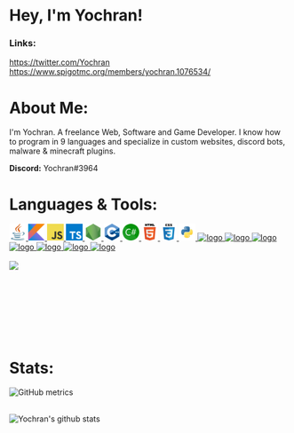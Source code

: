 # Hey, I'm Yochran!

### Links:
https://twitter.com/Yochran
<br />
https://www.spigotmc.org/members/yochran.1076534/
<br />

# About Me:

I'm Yochran. A freelance Web, Software and Game Developer. I know how to program in 9 languages and specialize in custom websites, discord bots, malware & minecraft plugins.

**Discord:** Yochran#3964

# Languages & Tools:

<a href>
	<img src="https://raw.githubusercontent.com/github/explore/80688e429a7d4ef2fca1e82350fe8e3517d3494d/topics/java/java.png" alt="logo" width="30" height="30">
</a>
<a href>
	<img src="https://raw.githubusercontent.com/github/explore/80688e429a7d4ef2fca1e82350fe8e3517d3494d/topics/kotlin/kotlin.png" alt="logo" width="30" height="30">
</a>
<a href>
	<img src="https://raw.githubusercontent.com/github/explore/80688e429a7d4ef2fca1e82350fe8e3517d3494d/topics/javascript/javascript.png" alt="logo" width="30" height="30">
</a>
<a href>
	<img src="https://raw.githubusercontent.com/github/explore/80688e429a7d4ef2fca1e82350fe8e3517d3494d/topics/typescript/typescript.png" alt="logo" width="30" height="30">
</a>
<a href>
	<img src="https://raw.githubusercontent.com/github/explore/80688e429a7d4ef2fca1e82350fe8e3517d3494d/topics/nodejs/nodejs.png" alt="logo" width="30" height="30">
</a>
<a href>
	<img src="https://raw.githubusercontent.com/github/explore/80688e429a7d4ef2fca1e82350fe8e3517d3494d/topics/cpp/cpp.png" alt="logo" width="30" height="30">
</a>
<a href>
	<img src="https://raw.githubusercontent.com/github/explore/80688e429a7d4ef2fca1e82350fe8e3517d3494d/topics/csharp/csharp.png" alt="logo" width="30" height="30">
</a>
<a href>
	<img src="https://raw.githubusercontent.com/github/explore/80688e429a7d4ef2fca1e82350fe8e3517d3494d/topics/html/html.png" alt="logo" width="30" height="30">
</a>
<a href>
	<img src="https://raw.githubusercontent.com/github/explore/80688e429a7d4ef2fca1e82350fe8e3517d3494d/topics/css/css.png" alt="logo" width="30" height="30">
</a>
<a href>
	<img src="https://raw.githubusercontent.com/github/explore/80688e429a7d4ef2fca1e82350fe8e3517d3494d/topics/python/python.png" alt="logo" width="30" height="30">
</a>
<a href>
	<img src="https://karb0f0s.gallerycdn.vsassets.io/extensions/karb0f0s/vbscript/0.5.5/1524063222678/Microsoft.VisualStudio.Services.Icons.Default" alt="logo" width="20" height="30">
</a>
<a href>
	<img src="https://upload.wikimedia.org/wikipedia/commons/thumb/d/d5/IntelliJ_IDEA_Logo.svg/1024px-IntelliJ_IDEA_Logo.svg.png" alt="logo" width="30" height="30">
</a>
<a href>
	<img src="https://resources.jetbrains.com/storage/products/rider/img/meta/rider_logo_300x300.png" alt="logo" width="30" height="30">
</a>
<a href>
	<img src="https://resources.jetbrains.com/storage/products/webstorm/img/meta/webstorm_logo_300x300.png" alt="logo" width="30" height="30">
</a>
<a href>
	<img src="https://upload.wikimedia.org/wikipedia/commons/thumb/a/a1/PyCharm_Logo.svg/1024px-PyCharm_Logo.svg.png" alt="logo" width="30" height="30">
</a>
<a href>
	<img src="https://user-images.githubusercontent.com/674621/71187801-14e60a80-2280-11ea-94c9-e56576f76baf.png" alt="logo" width="30" height="30">
</a>
<a href>
	<img src="https://1000logos.net/wp-content/uploads/2020/08/Visual-Studio-Logo.png" alt="logo" width="60" height="30">
</a>

<br />
<br />

<a href="https://github.com/Yochran">
  <img align="left" src="https://github-readme-stats.vercel.app/api/top-langs/?username=Yochran&theme=light&layout=compact&exclude_repo=vCores,InvadedSoup,yoTroll&langs_count=7" />
</a>
<br />
<br />
<br />
<br />
<br />
<br />
<br />
<br />

# Stats:

![GitHub metrics](https://metrics.lecoq.io/Yochran)

<br />

<a href="https://github.com/Yochran">
 <img align="left" src="https://github-readme-stats.vercel.app/api?username=Yochran&show_icons=true&theme=light&line_height=27" alt="Yochran's github stats"/>
</a>

<br />
